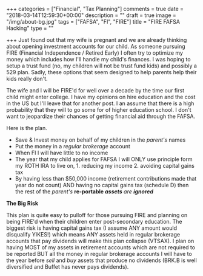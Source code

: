 +++
categories = ["Financial", "Tax Planning"]
comments = true
date = "2018-03-14T12:59:30+00:00"
description = ""
draft = true
image = "/img/about-bg.jpg"
tags = ["FAFSA", "FI", "FIRE"]
title = "FIRE FAFSA Hacking"
type = ""

+++
Just found out that my wife is pregnant and we are already thinking about opening investment accounts for our child. As someone pursuing FIRE (Financial Independence / Retired Early) I often try to optimize my money which includes how I'll handle my child's finances. I was hoping to setup a trust fund (no, my children will not be trust fund kids) and possibly a 529 plan. Sadly, these options that seem designed to help parents help their kids really don't. 

The wife and I will be FIRE'd for well over a decade by the time our first child might enter college. I have my opinions on hire education and the cost in the US but I'll leave that for another post. I an assume that there is a high probability that they will to go some for of higher education school. I don't want to jeopardize their chances of getting financial aid through the FAFSA.

Here is the plan.

* Save & Invest money on behalf of my children in the _parent's_ names
* Put the money in a _regular brokerage_ account
* When FI I will have little to no income
* The year that my child applies for FAFSA I will ONLY use principle form my ROTH IRA to live on, 1. reducing my income 2. avoiding capital gains tax
* By having less than $50,000 income (retirement contributions made that year do not count) AND having no capital gains tax (schedule D) then the rest of the _parent's_ **re-portable _assets_** _are **ignored**_

**The Big Risk**

This plan is quite easy to pulloff for those pursuing FIRE and planning on being FIRE'd when their children enter post-secondary education. The biggest risk is having capital gains tax (I assume ANY amount would disqualify YIKES!) which means ANY assets held in regular brokerage accounts that pay dividends will make this plan collapse (VTSAX). I plan on having MOST of my assets in retirement accounts which are not required to be reported BUT all the money in regular brokerage accounts I will have to the year before _sell_ and _buy_ assets that produce no dividends (BRK.B is well diversified and Buffet has never pays dividends). 